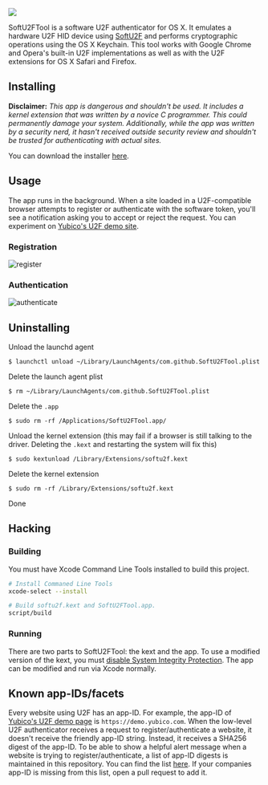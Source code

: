 ![](https://cloud.githubusercontent.com/assets/1144197/25875902/42931098-34d7-11e7-8e75-124038150ed5.png)

SoftU2FTool is a software U2F authenticator for OS X. It emulates a hardware U2F HID device using [SoftU2F](https://github.com/mastahyeti/SoftU2F) and performs cryptographic operations using the OS X Keychain. This tool works with Google Chrome and Opera's built-in U2F implementations as well as with the U2F extensions for OS X Safari and Firefox.

## Installing

**Disclaimer:** *This app is dangerous and shouldn't be used. It includes a kernel extension that was written by a novice C programmer. This could permanently damage your system. Additionally, while the app was written by a security nerd, it hasn't received outside security review and shouldn't be trusted for authenticating with actual sites.*

You can download the installer [here](https://github.com/mastahyeti/SoftU2FTool/releases/download/0.0.3/SoftU2F.pkg).

## Usage

The app runs in the background. When a site loaded in a U2F-compatible browser attempts to register or authenticate with the software token, you'll see a notification asking you to accept or reject the request. You can experiment on [Yubico's U2F demo site](https://demo.yubico.com/u2f).

### Registration

![register](https://cloud.githubusercontent.com/assets/1144197/25875975/9bb638bc-34d7-11e7-8327-8f8a6be4a52d.png)

### Authentication

![authenticate](https://cloud.githubusercontent.com/assets/1144197/25875979/a710b67e-34d7-11e7-853c-ca54f9a24ee8.png)

## Uninstalling

Unload the launchd agent

```
$ launchctl unload ~/Library/LaunchAgents/com.github.SoftU2FTool.plist
```

Delete the launch agent plist

```
$ rm ~/Library/LaunchAgents/com.github.SoftU2FTool.plist
```

Delete the `.app`

```
$ sudo rm -rf /Applications/SoftU2FTool.app/
```

Unload the kernel extension (this may fail if a browser is still talking to the driver. Deleting the `.kext` and restarting the system will fix this)

```
$ sudo kextunload /Library/Extensions/softu2f.kext
```

Delete the kernel extension

```
$ sudo rm -rf /Library/Extensions/softu2f.kext
```

Done

## Hacking

### Building

You must have Xcode Command Line Tools installed to build this project.

```bash
# Install Commaned Line Tools
xcode-select --install

# Build softu2f.kext and SoftU2FTool.app.
script/build
```

### Running

There are two parts to SoftU2FTool: the kext and the app. To use a modified version of the kext, you must [disable System Integrity Protection](https://developer.apple.com/library/content/documentation/Security/Conceptual/System_Integrity_Protection_Guide/ConfiguringSystemIntegrityProtection/ConfiguringSystemIntegrityProtection.html#//apple_ref/doc/uid/TP40016462-CH5-SW1). The app can be modified and run via Xcode normally.

## Known app-IDs/facets

Every website using U2F has an app-ID. For example, the app-ID of [Yubico's U2F demo page](https://demo.yubico.com/u2f) is `https://demo.yubico.com`. When the low-level U2F authenticator receives a request to register/authenticate a website, it doesn't receive the friendly app-ID string. Instead, it receives a SHA256 digest of the app-ID. To be able to show a helpful alert message when a website is trying to register/authenticate, a list of app-ID digests is maintained in this repository. You can find the list [here](https://github.com/mastahyeti/SoftU2FTool/blob/master/SoftU2FTool/KnownFacets.swift). If your companies app-ID is missing from this list, open a pull request to add it.
